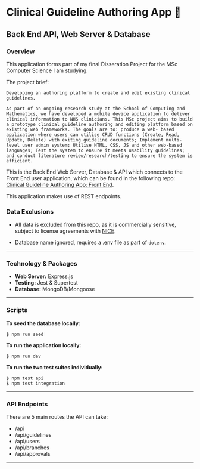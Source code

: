 # Clinical Guideline Authoring App 🏥

## Back End API, Web Server & Database

### Overview

This application forms part of my final Disseration Project for the MSc Computer Science I am studying.

The project brief:

```
Developing an authoring platform to create and edit existing clinical guidelines.

As part of an ongoing research study at the School of Computing and Mathematics, we have developed a mobile device application to deliver clinical information to NHS clinicians. This MSc project aims to build a prototype clinical guideline authoring and editing platform based on existing web frameworks. The goals are to: produce a web- based application where users can utilise CRUD functions (Create, Read, Update, Delete) with exiting guideline documents; Implement multi-level user admin system; Utilise HTML, CSS, JS and other web-based languages; Test the system to ensure it meets usability guidelines; and conduct literature review/research/testing to ensure the system is efficient.
```

This is the Back End Web Server, Database & API which connects to the Front End user application, which can be found in the following repo: <a href="https://github.com/leekli/clinical-guideline-app-FE">Clinical Guideline Authoring App: Front End</a>.

This application makes use of REST endpoints.

### Data Exclusions

- All data is excluded from this repo, as it is commercially sensitive, subject to license agreements with <a href="https://www.nice.org.uk/">NICE</a>.

- Database name ignored, requires a .env file as part of `dotenv`.

<hr>

### Technology & Packages

- <strong>Web Server:</strong> Express.js
- <strong>Testing:</strong> Jest & Supertest
- <strong>Database:</strong> MongoDB/Mongoose

<hr>

### Scripts

<strong>To seed the database locally:</strong>

```
$ npm run seed
```

<strong>To run the application locally:</strong>

```
$ npm run dev
```

<strong>To run the two test suites individually:</strong>

```
$ npm test api
$ npm test integration
```

<hr>

### API Endpoints

There are 5 main routes the API can take:

- /api
- /api/guidelines
- /api/users
- /api/branches
- /api/approvals

<hr>

